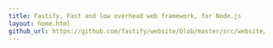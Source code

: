 ```yaml
---
title: Fastify, Fast and low overhead web framework, for Node.js
layout: home.html
github_url: https://github.com/fastify/website/blob/master/src/website/layouts/home.html
---
```


